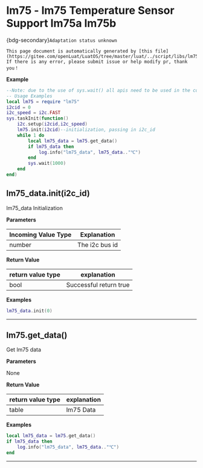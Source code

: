 # lm75 - lm75 Temperature Sensor Support lm75a lm75b

{bdg-secondary}`Adaptation status unknown`

```{note}
This page document is automatically generated by [this file](https://gitee.com/openLuat/LuatOS/tree/master/luat/../script/libs/lm75.lua). If there is any error, please submit issue or help modify pr, thank you！
```


**Example**

```lua
--Note: due to the use of sys.wait() all apis need to be used in the coroutine
-- Usage Examples
local lm75 = require "lm75"
i2cid = 0
i2c_speed = i2c.FAST
sys.taskInit(function()
    i2c.setup(i2cid,i2c_speed)
    lm75.init(i2cid)--initialization, passing in i2c_id
    while 1 do
        local lm75_data = lm75.get_data()
        if lm75_data then
            log.info("lm75_data", lm75_data.."℃")
        end
        sys.wait(1000)
    end
end)

```

## lm75_data.init(i2c_id)



lm75_data Initialization

**Parameters**

|Incoming Value Type | Explanation|
|-|-|
|number|The i2c bus id|

**Return Value**

|return value type | explanation|
|-|-|
|bool|Successful return true|

**Examples**

```lua
lm75_data.init(0)

```

---

## lm75.get_data()



Get lm75 data

**Parameters**

None

**Return Value**

|return value type | explanation|
|-|-|
|table|lm75 Data|

**Examples**

```lua
local lm75_data = lm75.get_data()
if lm75_data then
    log.info("lm75_data", lm75_data.."℃")
end


```

---


